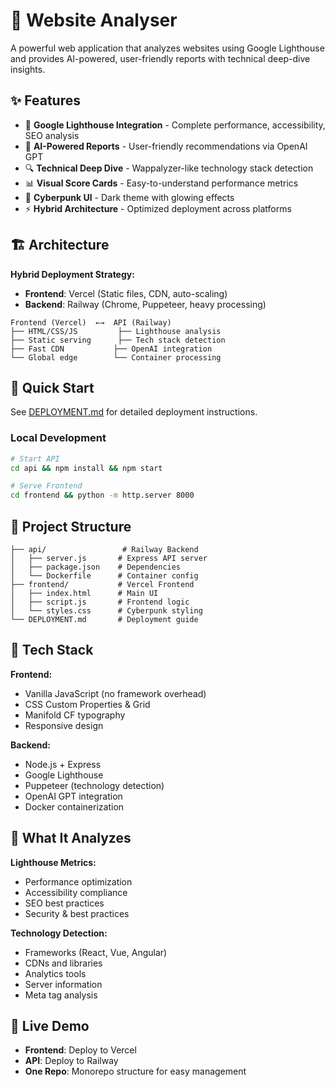 # 🚨 Website Analyser

A powerful web application that analyzes websites using Google Lighthouse and provides AI-powered, user-friendly reports with technical deep-dive insights.

## ✨ Features

- 🚀 **Google Lighthouse Integration** - Complete performance, accessibility, SEO analysis
- 🤖 **AI-Powered Reports** - User-friendly recommendations via OpenAI GPT
- 🔍 **Technical Deep Dive** - Wappalyzer-like technology stack detection
- 📊 **Visual Score Cards** - Easy-to-understand performance metrics
- 🎨 **Cyberpunk UI** - Dark theme with glowing effects
- ⚡ **Hybrid Architecture** - Optimized deployment across platforms

## 🏗️ Architecture

**Hybrid Deployment Strategy:**
- **Frontend**: Vercel (Static files, CDN, auto-scaling)
- **Backend**: Railway (Chrome, Puppeteer, heavy processing)

```
Frontend (Vercel)  ←→  API (Railway)
├── HTML/CSS/JS         ├── Lighthouse analysis  
├── Static serving      ├── Tech stack detection
├── Fast CDN           ├── OpenAI integration
└── Global edge        └── Container processing
```

## 🚀 Quick Start

See [DEPLOYMENT.md](DEPLOYMENT.md) for detailed deployment instructions.

### Local Development
```bash
# Start API
cd api && npm install && npm start

# Serve Frontend  
cd frontend && python -m http.server 8000
```

## 📁 Project Structure

```
├── api/                 # Railway Backend
│   ├── server.js       # Express API server
│   ├── package.json    # Dependencies
│   └── Dockerfile      # Container config
├── frontend/           # Vercel Frontend
│   ├── index.html      # Main UI
│   ├── script.js       # Frontend logic
│   └── styles.css      # Cyberpunk styling
└── DEPLOYMENT.md       # Deployment guide
```

## 🔧 Tech Stack

**Frontend:**
- Vanilla JavaScript (no framework overhead)
- CSS Custom Properties & Grid
- Manifold CF typography
- Responsive design

**Backend:**
- Node.js + Express
- Google Lighthouse
- Puppeteer (technology detection)
- OpenAI GPT integration
- Docker containerization

## 🎯 What It Analyzes

**Lighthouse Metrics:**
- Performance optimization
- Accessibility compliance  
- SEO best practices
- Security & best practices

**Technology Detection:**
- Frameworks (React, Vue, Angular)
- CDNs and libraries
- Analytics tools
- Server information
- Meta tag analysis

## 🚀 Live Demo

- **Frontend**: Deploy to Vercel
- **API**: Deploy to Railway
- **One Repo**: Monorepo structure for easy management